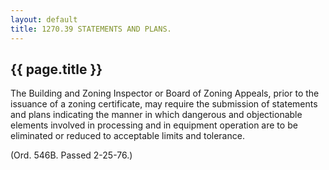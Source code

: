```yaml
---
layout: default 
title: 1270.39 STATEMENTS AND PLANS.
---
```


{{ page.title }}
----------------

The Building and Zoning Inspector or Board of Zoning Appeals, prior to
the issuance of a zoning certificate, may require the submission of
statements and plans indicating the manner in which dangerous and
objectionable elements involved in processing and in equipment operation
are to be eliminated or reduced to acceptable limits and tolerance.

(Ord. 546B. Passed 2-25-76.)
